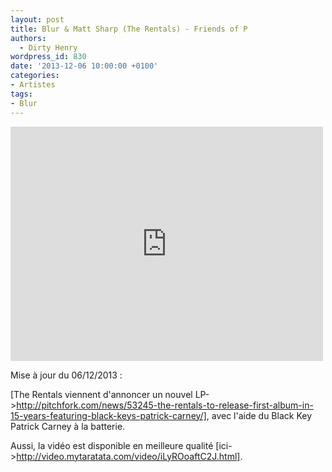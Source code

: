 ```yaml
---
layout: post
title: Blur & Matt Sharp (The Rentals) - Friends of P
authors:
  - Dirty Henry
wordpress_id: 830
date: '2013-12-06 10:00:00 +0100'
categories:
- Artistes
tags:
- Blur
---
```

<iframe frameborder="0" width="500" height="375" src="http://www.dailymotion.com/embed/video/x10grb?width=500&wmode=transparent"></iframe>

Mise à jour du 06/12/2013 : 

[The Rentals viennent d'annoncer un nouvel LP->http://pitchfork.com/news/53245-the-rentals-to-release-first-album-in-15-years-featuring-black-keys-patrick-carney/], avec l'aide du Black Key Patrick Carney à la batterie.

Aussi, la vidéo est disponible en meilleure qualité [ici->http://video.mytaratata.com/video/iLyROoaftC2J.html].
